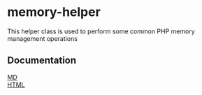 # memory-helper

This helper class is used to perform some common PHP memory management operations

## Documentation

[MD](docs/md/ApiIndex.md)  
[HTML](https://exteon.github.io/memory-helper/classes/Exteon.MemoryHelper.html)
